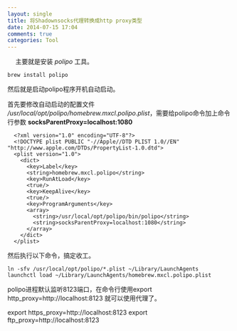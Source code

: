 ```yaml
---
layout: single
title: 将Shadownsocks代理转换成http proxy类型
date: 2014-07-15 17:04
comments: true
categories: Tool
---
```

　
主要就是安装 *polipo* 工具。

```
brew install polipo
```

然后就是启动polipo程序开机自动启动。

首先要修改自动启动的配置文件 _/usr/local/opt/polipo/homebrew.mxcl.polipo.plist_，需要给polipo命令加上命令行参数 **socksParentProxy=localhost:1080**

```
  <?xml version="1.0" encoding="UTF-8"?>
  <!DOCTYPE plist PUBLIC "-//Apple//DTD PLIST 1.0//EN" "http://www.apple.com/DTDs/PropertyList-1.0.dtd">
  <plist version="1.0">
    <dict>
      <key>Label</key>
      <string>homebrew.mxcl.polipo</string>
      <key>RunAtLoad</key>
      <true/>
      <key>KeepAlive</key>
      <true/>
      <key>ProgramArguments</key>
      <array>
        <string>/usr/local/opt/polipo/bin/polipo</string>
        <string>socksParentProxy=localhost:1080</string>
      </array>
    </dict>
  </plist>
```
然后执行以下命令，搞定收工。
```
ln -sfv /usr/local/opt/polipo/*.plist ~/Library/LaunchAgents
launchctl load ~/Library/LaunchAgents/homebrew.mxcl.polipo.plist
```

polipo进程默认监听8123端口，在命令行使用export http_proxy=http://localhost:8123 就可以使用代理了。

export https_proxy=http://localhost:8123
export ftp_proxy=http://localhost:8123

